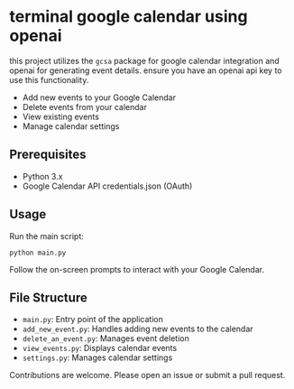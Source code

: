 # terminal google calendar using openai

this project utilizes the `gcsa` package for google calendar integration and openai for generating event details. ensure you have an openai api key to use this functionality.

- Add new events to your Google Calendar
- Delete events from your calendar
- View existing events
- Manage calendar settings

## Prerequisites

- Python 3.x
- Google Calendar API credentials.json (OAuth)

## Usage

Run the main script:

```
python main.py
```

Follow the on-screen prompts to interact with your Google Calendar.

## File Structure

- `main.py`: Entry point of the application
- `add_new_event.py`: Handles adding new events to the calendar
- `delete_an_event.py`: Manages event deletion
- `view_events.py`: Displays calendar events
- `settings.py`: Manages calendar settings

Contributions are welcome. Please open an issue or submit a pull request.
